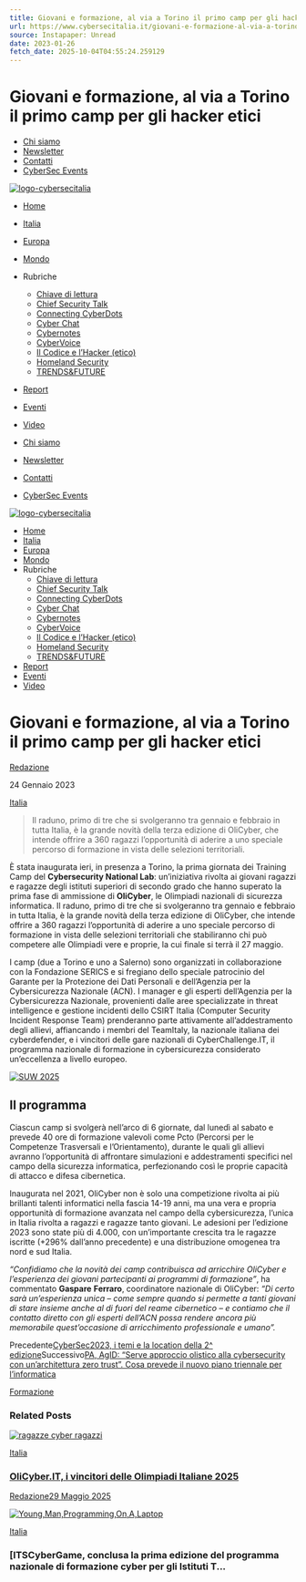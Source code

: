 ```yaml
---
title: Giovani e formazione, al via a Torino il primo camp per gli hacker etici
url: https://www.cybersecitalia.it/giovani-e-formazione-al-via-a-torino-il-primo-camp-per-gli-hacker-etici/22746/
source: Instapaper: Unread
date: 2023-01-26
fetch_date: 2025-10-04T04:55:24.259129
---
```


# Giovani e formazione, al via a Torino il primo camp per gli hacker etici

* [Chi siamo](https://www.cybersecitalia.it/chi-siamo/)
* [Newsletter](https://www.cybersecitalia.it/newsletter/)
* [Contatti](https://www.cybersecitalia.it/contatti/)
* [CyberSec Events](https://www.cybersecitalia.events/)

[![](https://www.cybersecitalia.it/wp-content/uploads/2021/02/logo-cybersecitalia.png "logo-cybersecitalia")](https://www.cybersecitalia.it/)

* [Home](https://www.cybersecitalia.it/)
* [Italia](https://www.cybersecitalia.it/italia/)
* [Europa](https://www.cybersecitalia.it/europa/)
* [Mondo](https://www.cybersecitalia.it/mondo/)
* Rubriche
  + [Chiave di lettura](https://www.cybersecitalia.it/chiave-di-lettura/)
  + [Chief Security Talk](https://www.cybersecitalia.it/chief-security-talk/)
  + [Connecting CyberDots](https://www.cybersecitalia.it/connecting-cyberdots/)
  + [Cyber Chat](https://www.cybersecitalia.it/cyber-chat/)
  + [Cybernotes](https://www.cybersecitalia.it/cybernotes-equilibri-geopolitici-in-un-mondo-che-cambia/)
  + [CyberVoice](https://www.cybersecitalia.it/cybervoice/)
  + [Il Codice e l’Hacker (etico)](https://www.cybersecitalia.it/il-codice-e-lhacker-etico/)
  + [Homeland Security](https://www.cybersecitalia.it/homeland-security/)
  + [TRENDS&FUTURE](https://www.cybersecitalia.it/trendsfuture/)
* [Report](https://www.cybersecitalia.it/report/)
* [Eventi](https://www.cybersecitalia.it/eventi/)
* [Video](https://www.cybersecitalia.it/video/)

* [Chi siamo](https://www.cybersecitalia.it/chi-siamo/)
* [Newsletter](https://www.cybersecitalia.it/newsletter/)
* [Contatti](https://www.cybersecitalia.it/contatti/)
* [CyberSec Events](https://www.cybersecitalia.events/)

[![](https://www.cybersecitalia.it/wp-content/uploads/2021/02/logo-cybersecitalia.png "logo-cybersecitalia")](https://www.cybersecitalia.it/)

* [Home](https://www.cybersecitalia.it/)
* [Italia](https://www.cybersecitalia.it/italia/)
* [Europa](https://www.cybersecitalia.it/europa/)
* [Mondo](https://www.cybersecitalia.it/mondo/)
* Rubriche
  + [Chiave di lettura](https://www.cybersecitalia.it/chiave-di-lettura/)
  + [Chief Security Talk](https://www.cybersecitalia.it/chief-security-talk/)
  + [Connecting CyberDots](https://www.cybersecitalia.it/connecting-cyberdots/)
  + [Cyber Chat](https://www.cybersecitalia.it/cyber-chat/)
  + [Cybernotes](https://www.cybersecitalia.it/cybernotes-equilibri-geopolitici-in-un-mondo-che-cambia/)
  + [CyberVoice](https://www.cybersecitalia.it/cybervoice/)
  + [Il Codice e l’Hacker (etico)](https://www.cybersecitalia.it/il-codice-e-lhacker-etico/)
  + [Homeland Security](https://www.cybersecitalia.it/homeland-security/)
  + [TRENDS&FUTURE](https://www.cybersecitalia.it/trendsfuture/)
* [Report](https://www.cybersecitalia.it/report/)
* [Eventi](https://www.cybersecitalia.it/eventi/)
* [Video](https://www.cybersecitalia.it/video/)

# Giovani e formazione, al via a Torino il primo camp per gli hacker etici

[Redazione](https://www.cybersecitalia.it/author/team/ "Articoli scritti da Redazione")

24 Gennaio 2023

[Italia](https://www.cybersecitalia.it/category/news/italia/)

> Il raduno, primo di tre che si svolgeranno tra gennaio e febbraio in tutta Italia, è la grande novità della terza edizione di OliCyber, che intende offrire a 360 ragazzi l’opportunità di aderire a uno speciale percorso di formazione in vista delle selezioni territoriali.

È stata inaugurata ieri, in presenza a Torino, la prima giornata dei Training Camp del **Cybersecurity National Lab**: un’iniziativa rivolta ai giovani ragazzi e ragazze degli istituti superiori di secondo grado che hanno superato la prima fase di ammissione di **OliCyber**, le Olimpiadi nazionali di sicurezza informatica. Il raduno, primo di tre che si svolgeranno tra gennaio e febbraio in tutta Italia, è la grande novità della terza edizione di OliCyber, che intende offrire a 360 ragazzi l’opportunità di aderire a uno speciale percorso di formazione in vista delle selezioni territoriali che stabiliranno chi può competere alle Olimpiadi vere e proprie, la cui finale si terrà il 27 maggio.

I camp (due a Torino e uno a Salerno) sono organizzati in collaborazione con la Fondazione SERICS e si fregiano dello speciale patrocinio del Garante per la Protezione dei Dati Personali e dell’Agenzia per la Cybersicurezza Nazionale (ACN). I manager e gli esperti dell’Agenzia per la Cybersicurezza Nazionale, provenienti dalle aree specializzate in threat intelligence e gestione incidenti dello CSIRT Italia (Computer Security Incident Response Team) prenderanno parte attivamente all’addestramento degli allievi, affiancando i membri del TeamItaly, la nazionale italiana dei cyberdefender, e i vincitori delle gare nazionali di CyberChallenge.IT, il programma nazionale di formazione in cybersicurezza considerato un’eccellenza a livello europeo.

[![SUW 2025](https://www.cybersecitalia.it/wp-content/uploads/2025/06/ban-suw2025-300x250-1.jpg)](https://www.spaceandunderwater.events/ "SUW 2025")

## **Il programma**

Ciascun camp si svolgerà nell’arco di 6 giornate, dal lunedì al sabato e prevede 40 ore di formazione valevoli come Pcto (Percorsi per le Competenze Trasversali e l’Orientamento), durante le quali gli allievi avranno l’opportunità di affrontare simulazioni e addestramenti specifici nel campo della sicurezza informatica, perfezionando così le proprie capacità di attacco e difesa cibernetica.

Inaugurata nel 2021, OliCyber non è solo una competizione rivolta ai più brillanti talenti informatici nella fascia 14-19 anni, ma una vera e propria opportunità di formazione avanzata nel campo della cybersicurezza, l’unica in Italia rivolta a ragazzi e ragazze tanto giovani. Le adesioni per l’edizione 2023 sono state più di 4.000, con un’importante crescita tra le ragazze iscritte (+296% dall’anno precedente) e una distribuzione omogenea tra nord e sud Italia.

*“Confidiamo che la novità dei camp contribuisca ad arricchire OliCyber e l’esperienza dei giovani partecipanti ai programmi di formazione”*, ha commentato **Gaspare** **Ferraro**, coordinatore nazionale di OliCyber: *“Di certo sarà un’esperienza unica – come sempre quando si permette a tanti giovani di stare insieme anche al di fuori del reame cibernetico – e contiamo che il contatto diretto con gli esperti dell’ACN possa rendere ancora più memorabile quest’occasione di arricchimento professionale e umano”.*

Precedente[CyberSec2023, i temi e la location della 2^ edizione](https://www.cybersecitalia.it/cybersec2023-i-temi-dei-panel-e-la-location-della-seconda-edizione/22709/)Successivo[PA, AgID: “Serve approccio olistico alla cybersecurity con un’architettura zero trust”. Cosa prevede il nuovo piano triennale per l’informatica](https://www.cybersecitalia.it/pa-agid-serve-approccio-olistico-alla-cybersecurity-con-unarchitettura-zero-trust-cosa-prevede-il-nuovo-piano-triennale-per-linformatica/22750/)

[Formazione](https://www.cybersecitalia.it/tag/formazione/)

### Related Posts

[![ragazze cyber ragazzi](https://www.cybersecitalia.it/wp-content/uploads/2024/01/olicyber-cybertrieals.jpg "olicyber-cybertrieals")](https://www.cybersecitalia.it/olicyber-it-i-vincitori-delle-olimpiadi-italiane-2025/47025/)

[Italia](https://www.cybersecitalia.it/category/news/italia/)

### [OliCyber.IT, i vincitori delle Olimpiadi Italiane 2025](https://www.cybersecitalia.it/olicyber-it-i-vincitori-delle-olimpiadi-italiane-2025/47025/)

[Redazione](https://www.cybersecitalia.it/author/team/ "Articoli scritti da Redazione")[29 Maggio 2025](https://www.cybersecitalia.it/date/2025/05/29/)

[![](https://www.cybersecitalia.it/wp-content/uploads/2025/04/hacker-formazione-giovani-scuola.jpg "Young,Man,Programming,On,A,Laptop")](https://www.cybersecitalia.it/itscybergame-conclusa-la-prima-edizione-del-programma-nazionale-di-formazione-cyber-per-gli-istituti-tecnici-superiori-italiani-i-vincitori/46136/)

[Italia](https://www.cybersecitalia.it/category/news/italia/)

### [ITSCyberGame, conclusa la prima edizione del programma nazionale di formazione cyber per gli Istituti T...